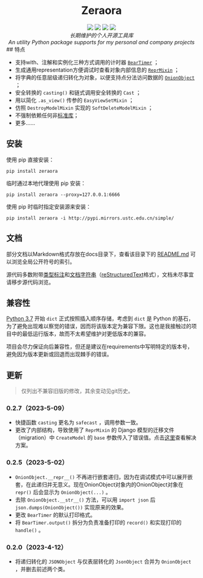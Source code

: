 <h1 align="center" style="padding-top: 32px">Zeraora</h1>

<div align="center">
    <a href="https://docs.python.org/zh-cn/3/whatsnew/index.html"><img src="https://img.shields.io/badge/Python-3.7%20%2B-blue.svg?logo=python&logoColor=yellow"></a>
    <a href="https://en.wikipedia.org/wiki/MIT_License"><img src="https://img.shields.io/badge/License-MIT-purple.svg"></a>
    <a href="https://pypi.org/project/Zeraora/"><img src="https://img.shields.io/pypi/v/zeraora?color=darkgreen&label=PyPI"></a>
    <a href=""><img src="https://img.shields.io/conda/v/conda-forge/zeraora"></a>
</div>
<div align="center">
    <i>长期维护的个人开源工具库</i>
    <br>
    <i>An utility Python package supports for my personal and company projects</i>
</div>
## 特点

- 支持with、注解和实例化三种方式调用的计时器 [`BearTimer`](https://github.com/aixcyi/zeraora/blob/master/docs/zeraora/BearTimer.md) ；
- 生成通用representation方便调试时查看对象内部信息的 [`ReprMixin`](https://github.com/aixcyi/zeraora/blob/master/docs/zeraora/ReprMixin.md) ；
- 将字典的任意层级递归转化为对象，以便支持点分法访问数据的 [`OnionObject`](https://github.com/aixcyi/zeraora/blob/master/docs/zeraora/OnionObject.md) ；
- 安全转换的 `casting()` 和链式调用安全转换的 `Cast` ；
- 用以简化 `.as_view()` 传参的 `EasyViewSetMixin` ；
- 仿照 `DestroyModelMixin` 实现的 `SoftDeleteModelMixin` ；
- 不强制依赖任何非[标准库](https://docs.python.org/zh-cn/3/library/index.html)；
- 更多……

## 安装

使用 pip 直接安装：

```shell
pip install zeraora
```

临时通过本地代理使用 pip 安装：

```shell
pip install zeraora --proxy=127.0.0.1:6666
```

使用 pip 时临时指定安装源来安装：

```shell
pip install zeraora -i http://pypi.mirrors.ustc.edu.cn/simple/
```

## 文档

部分文档以Markdown格式存放在docs目录下，查看该目录下的 [README.md](https://github.com/aixcyi/zeraora/blob/master/docs/README.md) 可以浏览全局公开符号的索引。

源代码多数附带[类型标注](https://docs.python.org/zh-cn/3/glossary.html#term-type-hint)和[文档字符串](https://docs.python.org/zh-cn/3/glossary.html#term-docstring)（[reStructuredText](https://zh.wikipedia.org/wiki/ReStructuredText)格式），文档未尽事宜请移步源代码浏览。

## 兼容性

[Python 3.7](https://docs.python.org/zh-cn/3/whatsnew/3.7.html#summary-release-highlights) 开始 `dict` 正式按照插入顺序存储，考虑到 `dict` 是 Python 的基石，为了避免出现难以察觉的错误，因而将该版本定为兼容下限。这也是我接触过的项目中的最低运行版本，故而不太希望维护对更低版本的兼容。

项目会尽力保证向后兼容性，但还是建议在requirements中写明特定的版本号，避免因为版本更新或回退而出现棘手的错误。

## 更新

> 仅列出不兼容旧版的修改，其余变动见git历史。

### 0.2.7（2023-5-09）

- 快捷函数 `casting` 更名为 `safecast` ，调用参数一致。
- 更改了内部结构，导致使用了 `ReprMixin` 的 Django 模型的迁移文件（migration）中 `CreateModel` 的 `base` 参数传入了错误值。点击[这里](https://github.com/aixcyi/zeraora/blob/master/docs/zeraora/ReprMixin.md)查看解决方案。

### 0.2.5（2023-5-02）

- `OnionObject.__repr__()` 不再进行嵌套递归，因为在调试模式中可以展开嵌套，在此递归并无意义。现在OnionObject对象内的OnionObject对象在 `repr()` 后会显示为 `OnionObject(...)` 。
- 去除 `OnionObject.__str__()` 方法，可以用 `import json` 后 `json.dumps(OnionObject())` 实现原来的效果。
- 更改 `BearTimer` 的默认打印格式。
- 将 `BearTimer.output()` 拆分为负责准备打印的 `record()` 和实现打印的 `handle()` 。

### 0.2.0（2023-4-12）

- 将递归转化的 `JSONObject` 与仅表层转化的 `JsonObject` 合并为 `OnionObject` ，并删去前述两个类。


